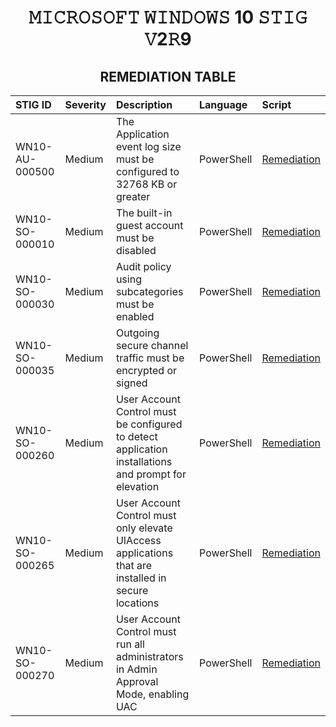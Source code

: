 <h1 = align=center>𝙼𝙸𝙲𝚁𝙾𝚂𝙾𝙵𝚃 𝚆𝙸𝙽𝙳𝙾𝚆𝚂 10 𝚂𝚃𝙸𝙶 𝚅2𝚁9</h1>
<h2 = align=center>REMEDIATION TABLE</h2>

| STIG ID        | Severity | Description                                                                                          | Language   | Script                                                                                          |
|:---------------|:---------|:-----------------------------------------------------------------------------------------------------|:-----------|:------------------------------------------------------------------------------------------------|
| WN10-AU-000500 | Medium   | The Application event log size must be configured to 32768 KB or greater                             | PowerShell | [Remediation](https://github.com/brianalwillis/brianalwillis/blob/main/STIG/WN10-AU-000500.ps1) |
| WN10-SO-000010 | Medium   | The built-in guest account must be disabled                                                          | PowerShell | [Remediation](https://github.com/brianalwillis/brianalwillis/blob/main/STIG/WN10-SO-000010.ps1) |
| WN10-SO-000030 | Medium   | Audit policy using subcategories must be enabled                                                     | PowerShell | [Remediation](https://github.com/brianalwillis/brianalwillis/blob/main/STIG/WN10-SO-000030.ps1) |
| WN10-SO-000035 | Medium   | Outgoing secure channel traffic must be encrypted or signed                                          | PowerShell | [Remediation](https://github.com/brianalwillis/brianalwillis/blob/main/STIG/WN10-SO-000035.ps1) |
| WN10-SO-000260 | Medium   | User Account Control must be configured to detect application installations and prompt for elevation | PowerShell | [Remediation](https://github.com/brianalwillis/brianalwillis/blob/main/STIG/WN10-SO-000260.ps1) |
| WN10-SO-000265 | Medium   | User Account Control must only elevate UIAccess applications that are installed in secure locations  | PowerShell | [Remediation](https://github.com/brianalwillis/brianalwillis/blob/main/STIG/WN10-SO-000265.ps1) |
| WN10-SO-000270 | Medium   | User Account Control must run all administrators in Admin Approval Mode, enabling UAC                | PowerShell | [Remediation](https://github.com/brianalwillis/brianalwillis/blob/main/STIG/WN10-SO-000270.ps1) |
